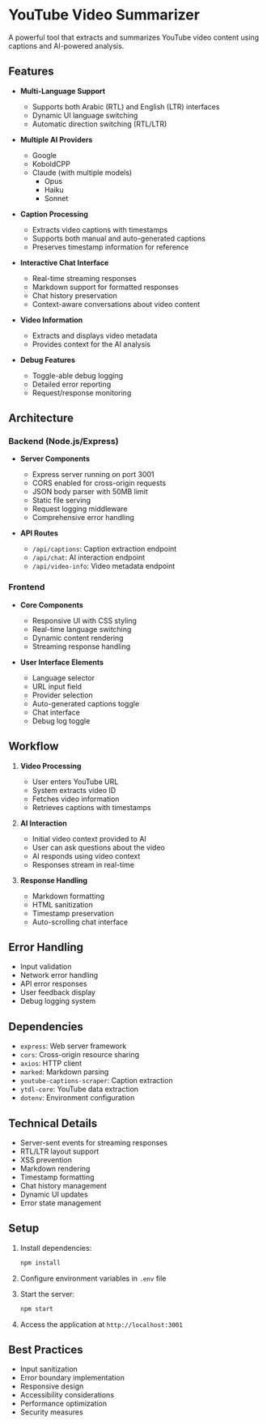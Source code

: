 # YouTube Video Summarizer

A powerful tool that extracts and summarizes YouTube video content using captions and AI-powered analysis.

## Features

- **Multi-Language Support**
  - Supports both Arabic (RTL) and English (LTR) interfaces
  - Dynamic UI language switching
  - Automatic direction switching (RTL/LTR)

- **Multiple AI Providers**
  - Google
  - KoboldCPP
  - Claude (with multiple models)
    - Opus
    - Haiku
    - Sonnet

- **Caption Processing**
  - Extracts video captions with timestamps
  - Supports both manual and auto-generated captions
  - Preserves timestamp information for reference

- **Interactive Chat Interface**
  - Real-time streaming responses
  - Markdown support for formatted responses
  - Chat history preservation
  - Context-aware conversations about video content

- **Video Information**
  - Extracts and displays video metadata
  - Provides context for the AI analysis

- **Debug Features**
  - Toggle-able debug logging
  - Detailed error reporting
  - Request/response monitoring

## Architecture

### Backend (Node.js/Express)

- **Server Components**
  - Express server running on port 3001
  - CORS enabled for cross-origin requests
  - JSON body parser with 50MB limit
  - Static file serving
  - Request logging middleware
  - Comprehensive error handling

- **API Routes**
  - `/api/captions`: Caption extraction endpoint
  - `/api/chat`: AI interaction endpoint
  - `/api/video-info`: Video metadata endpoint

### Frontend

- **Core Components**
  - Responsive UI with CSS styling
  - Real-time language switching
  - Dynamic content rendering
  - Streaming response handling

- **User Interface Elements**
  - Language selector
  - URL input field
  - Provider selection
  - Auto-generated captions toggle
  - Chat interface
  - Debug log toggle

## Workflow

1. **Video Processing**
   - User enters YouTube URL
   - System extracts video ID
   - Fetches video information
   - Retrieves captions with timestamps

2. **AI Interaction**
   - Initial video context provided to AI
   - User can ask questions about the video
   - AI responds using video context
   - Responses stream in real-time

3. **Response Handling**
   - Markdown formatting
   - HTML sanitization
   - Timestamp preservation
   - Auto-scrolling chat interface

## Error Handling

- Input validation
- Network error handling
- API error responses
- User feedback display
- Debug logging system

## Dependencies

- `express`: Web server framework
- `cors`: Cross-origin resource sharing
- `axios`: HTTP client
- `marked`: Markdown parsing
- `youtube-captions-scraper`: Caption extraction
- `ytdl-core`: YouTube data extraction
- `dotenv`: Environment configuration

## Technical Details

- Server-sent events for streaming responses
- RTL/LTR layout support
- XSS prevention
- Markdown rendering
- Timestamp formatting
- Chat history management
- Dynamic UI updates
- Error state management

## Setup

1. Install dependencies:
   ```bash
   npm install
   ```

2. Configure environment variables in `.env` file

3. Start the server:
   ```bash
   npm start
   ```

4. Access the application at `http://localhost:3001`

## Best Practices

- Input sanitization
- Error boundary implementation
- Responsive design
- Accessibility considerations
- Performance optimization
- Security measures
